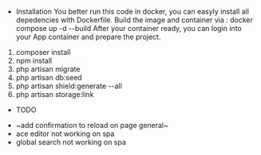 * Installation
You better run this code in docker, you can easyly install all depedencies with Dockerfile.
Build the image and container via : docker compose up -d --build
After your container ready, you can login into your App container and prepare the project.
1.  composer install
2.  npm install
3.  php artisan migrate
4.  php artisan db:seed
5.  php artisan shield:generate --all
6.  php artisan storage:link


* TODO
-   ~add confirmation to reload on page general~
-   ace editor not working on spa
-   global search not working on spa

